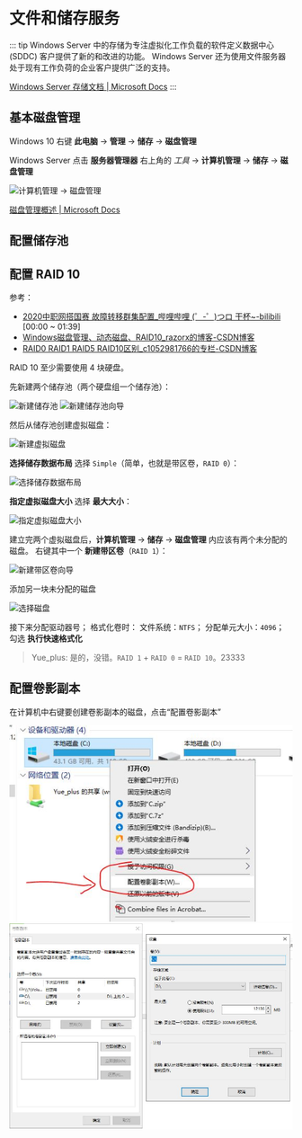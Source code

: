 # 文件和储存服务

::: tip
Windows Server 中的存储为专注虚拟化工作负载的软件定义数据中心 (SDDC) 客户提供了新的和改进的功能。
Windows Server 还为使用文件服务器处于现有工作负荷的企业客户提供广泛的支持。

[Windows Server 存储文档 | Microsoft Docs](https://docs.microsoft.com/zh-cn/windows-server/storage/storage)
:::

## 基本磁盘管理

Windows 10 右键 **此电脑** -> **管理** -> **储存** -> **磁盘管理**

Windows Server 点击 **服务器管理器** 右上角的 *工具* -> **计算机管理** -> **储存** -> **磁盘管理**

![计算机管理 -> 磁盘管理](./img/01.jpg)

[磁盘管理概述 | Microsoft Docs](https://docs.microsoft.com/zh-cn/windows-server/storage/disk-management/overview-of-disk-management)

## 配置储存池

## 配置 RAID 10

参考：
- [2020中职网搭国赛 故障转移群集配置_哔哩哔哩 (゜-゜)つロ 干杯~-bilibili](https://www.bilibili.com/video/BV1h54y1j7zS)
  [00:00 ~ 01:39]
- [Windows磁盘管理、动态磁盘、RAID10_razorx的博客-CSDN博客](https://blog.csdn.net/weixin_42747982/article/details/83685711)
- [RAID0 RAID1 RAID5 RAID10区别_c1052981766的专栏-CSDN博客](https://blog.csdn.net/c1052981766/article/details/49612793)

RAID 10 至少需要使用 4 块硬盘。

先新建两个储存池（两个硬盘组一个储存池）：

![新建储存池](./img/02.jpg)
![新建储存池向导](./img/03.jpg)

然后从储存池创建虚拟磁盘：

![新建虚拟磁盘](./img/04.jpg)

**选择储存数据布局** 选择 `Simple`（简单，也就是带区卷，`RAID 0`）：

![选择储存数据布局](./img/05.jpg)

**指定虚拟磁盘大小** 选择 **最大大小**：

![指定虚拟磁盘大小](./img/06.jpg)

建立完两个虚拟磁盘后，**计算机管理** -> **储存** -> **磁盘管理** 内应该有两个未分配的磁盘。
右键其中一个 **新建带区卷**（`RAID 1`）：

![新建带区卷向导](./img/07.jpg)

添加另一块未分配的磁盘

![选择磁盘](./img/08.jpg)

接下来分配驱动器号；
格式化卷时：
  文件系统：`NTFS`；
  分配单元大小：`4096`；
  勾选 **执行快速格式化**

> Yue_plus: 是的，没错。`RAID 1` + `RAID 0` = `RAID 10`。23333

## 配置卷影副本

在计算机中右键要创建卷影副本的磁盘，点击“配置卷影副本”

![](./img/12.jpg)
![](./img/13.jpg)